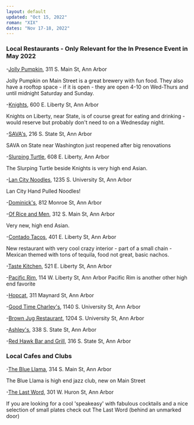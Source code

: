 ```yaml
---
layout: default
updated: "Oct 15, 2022"
roman: "XIX"
dates: "Nov 17-18, 2022"
---
```






### Local Restaurants - Only Relevant for the In Presence Event in May 2022

-[Jolly Pumpkin](https://annarbor.jollypumpkin.com/), 311 S. Main St, Ann Arbor

Jolly Pumpkin on Main Street is a great brewery with fun food. They also have a rooftop space - if it is open - they are open 4-10 on Wed-Thurs and until midnight Saturday and Sunday.

-[Knights](https://knightsrestaurants.com/), 600 E. Liberty St, Ann Arbor

Knights on Liberty, near State, is of course great for eating and drinking - would reserve but probably don't need to on a Wednesday night. 

-[SAVA's](https://www.savasannarbor.com/), 216 S. State St, Ann Arbor

SAVA on State near Washington just reopened after big renovations

-[Slurping Turtle](http://slurpingturtle.com/annarbor), 608 E. Liberty, Ann Arbor

The Slurping Turtle beside Knights is very high end Asian.

-[Lan City Noodles](https://www.lancitynoodles.com/), 1235 S. University St, Ann Arbor

Lan City Hand Pulled Noodles!

-[Dominick's](https://casa-dominicks.business.site/), 812 Monroe St, Ann Arbor

-[Of Rice and Men](https://ofriceandmen.com/), 312 S. Main St, Ann Arbor

Very new, high end Asian.

-[Contado Tacos](https://condadotacos.com/), 401 E. Liberty St, Ann Arbor

New restaurant with very cool crazy interior - part of a small chain - Mexican themed with tons of tequila, food not great, basic nachos.

-[Taste Kitchen](http://tastekitchena2.com/), 521 E. Liberty St, Ann Arbor

-[Pacific Rim](https://pacificrimbykana.com/), 114 W. Liberty St, Ann Arbor
Pacific Rim is another other high end favorite

-[Hopcat](https://www.hopcat.com/?utm_source=gmb&utm_medium=yext), 311 Maynard St, Ann Arbor


-[Good Time Charley's](https://www.charleysannarbor.com/), 1140 S. University St, Ann Arbor

-[Brown Jug Restaurant](http://www.brownjug-annarbor.com/), 1204 S. University St, Ann Arbor

-[Ashley's](http://www.ashleys.com/newsite/#!/), 338 S. State St, Ann Arbor

-[Red Hawk Bar and Grill](https://www.redhawkannarbor.com/), 316 S. State St, Ann Arbor

### Local Cafes and Clubs

-[The Blue Llama](https://www.bluellamaclub.com/), 314 S. Main St, Ann Arbor

The Blue Llama is high end jazz club, new on Main Street 

-[The Last Word](https://thelastwordbar.com/food-menu), 301 W. Huron St, Ann Arbor

If you are looking for a cool 'speakeasy' with fabulous cocktails and a nice selection of small plates check out The Last Word (behind an unmarked door) 
